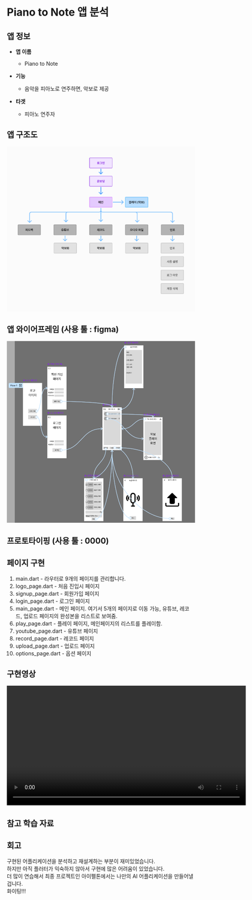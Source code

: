 # Piano to Note 앱 분석

## 앱 정보

- **앱 이름** 

  - Piano to Note

- **기능**  

  - 음악을 피아노로 연주하면, 악보로 제공

- **타겟**  

  - 피아노 연주자



## 앱 구조도

![Flow Diagram](https://raw.githubusercontent.com/kthhtk/AIFFEL_Quest_cr/master/Flutter/SubQuestC14/node3_6_flow.png)





## 앱 와이어프레임 (사용 툴 : figma)

![Wireframe](https://raw.githubusercontent.com/kthhtk/AIFFEL_Quest_cr/master/Flutter/SubQuestC14/wireframe.png)



## 프로토타이핑 (사용 툴 : 0000)




## 페이지 구현
1. main.dart - 라우터로 9개의 페이지를 관리합니다.
2. logo_page.dart - 처음 진입시 페이지
3. signup_page.dart - 회원가입 페이지
4. login_page.dart - 로그인 페이지
5. main_page.dart - 메인 페이지. 여기서 5개의 페이지로 이동 가능, 유튜브, 레코드, 업로드 페이지의 완성본을 리스트로 보여줌.
6. play_page.dart - 플레이 페이지, 메인페이지의 리스트를 플레이함.
7. youtube_page.dart - 유튜브 페이지
8. record_page.dart - 레코드 페이지
9. upload_page.dart - 업로드 페이지
10. options_page.dart - 옵션 페이지



## 구현영상 
<video src="https://raw.githubusercontent.com/kthhtk/AIFFEL_Quest_cr/master/Flutter/SubQuestC14/node3_6_project.mp4" controls width="640">
  Your browser does not support the video tag.
</video>




## 참고 학습 자료 


## 회고
구현된 어플리케이션을 분석하고 재설계하는 부분이 재미있었습니다.     
하지만 아직 플러터가 익숙하지 않아서 구현에 많은 어려움이 있었습니다.      
더 많이 연습해서 최종 프로젝트인 아이펠톤에서는 나만의 AI 어플리케이션을 만들어낼겁니다.     
화이팅!!!
